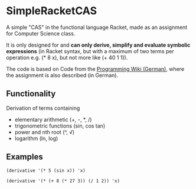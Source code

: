 # SimpleRacketCAS
A simple "CAS" in the functional language Racket, made as an assignment for Computer Science class.

It is only designed for and __can only derive, simplify and evaluate symbolic expressions__ (in Racket syntax, but with a maximum of two terms per operation e.g. (* 8 x), but not more like (+ 40 1 1)).

The code is based on Code from the [Programming Wiki (German)](http://programmingwiki.de/Grundlagen_der_funktionsorientierten_Programmierung_mit_SCHEME/Projekt_CAS), where the assignment is also described (in German).

## Functionality
Derivation of terms containing
* elementary arithmetic (+, -, *, /)
* trigonometric functions (sin, cos tan)
* power and nth root (^, √)
* logarithm (ln, log)

## Examples
```
(derivative '(* 5 (sin x)) 'x)
```
```
(derivative '(* (+ 8 (* 27 3)) (/ 1 2)) 'x)
```
